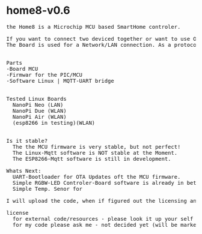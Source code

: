

# home8-v0.6
<pre>
the Home8 is a Microchip MCU based SmartHome controler.

If you want to connect two deviced together or want to use OpenHub etc... a Linux board of some kind is needed. (eg NanoPI NEO)
The Board is used for a Network/LAN connection. As a protocol MQTT is used.


Parts
-Board MCU
-Firmwar for the PIC/MCU
-Software Linux | MQTT-UART bridge


Tested Linux Boards
  NanoPi Neo (LAN)
  NanoPi Due (WLAN)
  NanoPi Air (WLAN)
  (esp8266 in testing)(WLAN)


Is it stable?
  The the MCU firmware is very stable, but not perfect!
  The Linux-Mqtt software is NOT stable at the Moment.
  The ESP8266-Mqtt software is still in development.
  
Whats Next:
  UART-Bootloader for OTA Updates oft the MCU firmware.
  Simple RGBW-LED Controler-Board software is already in beta.
  Simple Temp. Senor for 
  
I will upload the code, when if figured out the licensing and when the code is presentable.

license
  for external code/resources - please look it up your self (eclipse paho etc... )
  for my code please ask me - not decided yet (will be marked on top of every file)
<pre>
